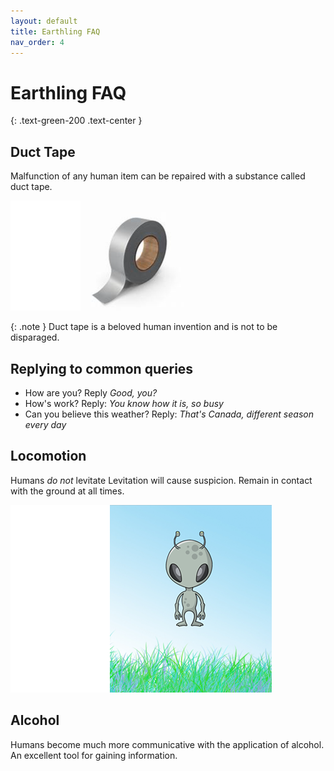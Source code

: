 ```yaml
---
layout: default
title: Earthling FAQ
nav_order: 4
---
```

# Earthling FAQ
{: .text-green-200 .text-center }

## **Duct Tape**

Malfunction of any human item can be repaired with a substance called duct tape.

![Ducttape](images/ducttape1.PNG)

{: .note }
Duct tape is a beloved human invention and is not to be disparaged.

## **Replying to  common queries**
- How are you? Reply *Good, you?*
- How's work? Reply: *You know how it is, so busy*
- Can you believe this weather? Reply: *That's Canada, different season every day*

## **Locomotion**

Humans *do not* levitate
Levitation will cause suspicion. Remain in contact with the ground at all times.

![levitate](images/levitate.png)

## **Alcohol**

Humans become much more communicative with the application of alcohol. An excellent tool for gaining information.


